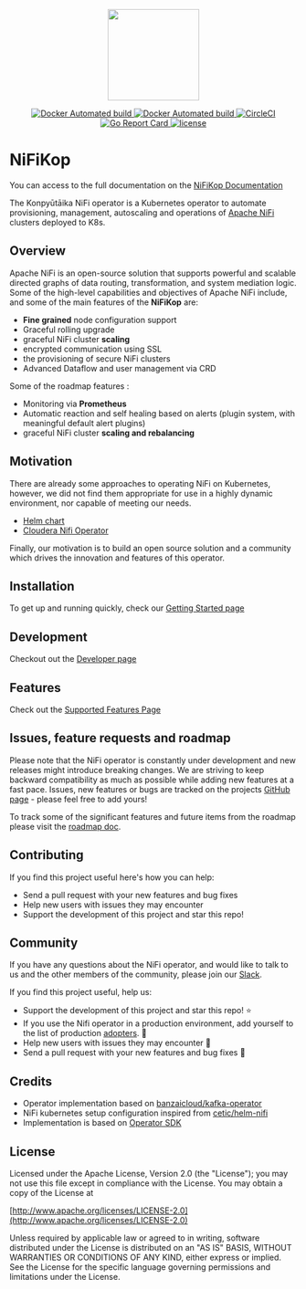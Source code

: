 <p align="center"><img src="docs/img/nifikop.png" width="160"></p>

<p align="center">
  <a href="https://ghcr.io/konpyutaika/docker-images/nifikop/">
    <img src="https://img.shields.io/github/v/release/konpyutaika/nifikop?style=shield&logo=docker" alt="Docker Automated build">
  </a>

  <a href="https://github.com/konpyutaika/nifikop">
    <img src="https://img.shields.io/github/v/release/konpyutaika/nifikop?style=shield&logo=github" alt="Docker Automated build">
  </a>

  <a href="https://circleci.com/gh/konpyutaika/nifikop">
    <img src="https://circleci.com/gh/konpyutaika/nifikop/tree/master.svg?style=shield" alt="CircleCI">
  </a>

  <a href="https://goreportcard.com/report/github.com/konpyutaika/nifikop">
    <img src="https://goreportcard.com/badge/github.com/konpyutaika/nifikop?style=shield" alt="Go Report Card">
  </a>

  <a href="https://github.com/konpyutaika/nifikop/">
    <img src="https://img.shields.io/badge/license-Apache%20v2-orange.svg?style=shield" alt="license">
  </a>
</p>

# NiFiKop

You can access to the full documentation on the [NiFiKop Documentation](https://konpyutaika.github.io/nifikop/)

The Konpyūtāika NiFi operator is a Kubernetes operator to automate provisioning, management, autoscaling and operations of [Apache NiFi](https://nifi.apache.org/) clusters deployed to K8s.

## Overview

Apache NiFi is an open-source solution that supports powerful and scalable directed graphs of data routing, transformation, and system mediation logic. 
Some of the high-level capabilities and objectives of Apache NiFi include, and some of the main features of the **NiFiKop** are:

- **Fine grained** node configuration support
- Graceful rolling upgrade
- graceful NiFi cluster **scaling**
- encrypted communication using SSL
- the provisioning of secure NiFi clusters
- Advanced Dataflow and user management via CRD

Some of the roadmap features :

- Monitoring via **Prometheus**
- Automatic reaction and self healing based on alerts (plugin system, with meaningful default alert plugins)
- graceful NiFi cluster **scaling and rebalancing**

## Motivation

There are already some approaches to operating NiFi on Kubernetes, however, we did not find them appropriate for use in a highly dynamic environment, nor capable of meeting our needs.

- [Helm chart](https://github.com/cetic/helm-nifi)
- [Cloudera Nifi Operator](https://blog.cloudera.com/cloudera-flow-management-goes-cloud-native-with-apache-nifi-on-red-hat-openshift-kubernetes-platform/)

Finally, our motivation is to build an open source solution and a community which drives the innovation and features of this operator.

## Installation

To get up and running quickly, check our [Getting Started page](https://konpyutaika.github.io/nifikop/docs/2_setup/1_getting_started)

## Development

Checkout out the [Developer page](https://konpyutaika.github.io/nifikop/docs/6_contributing/1_developer_guide)

## Features

Check out the [Supported Features Page](https://konpyutaika.github.io/nifikop/docs/1_concepts/3_features)

## Issues, feature requests and roadmap

Please note that the NiFi operator is constantly under development and new releases might introduce breaking changes. We are striving to keep backward compatibility as much as possible while adding new features at a fast pace. Issues, new features or bugs are tracked on the projects [GitHub page](https://github.com/konpyutaika/nifikop/issues) - please feel free to add yours!

To track some of the significant features and future items from the roadmap please visit the [roadmap doc](https://konpyutaika.github.io/nifikop/docs/1_concepts/4_roadmap).

## Contributing 

If you find this project useful here's how you can help:

- Send a pull request with your new features and bug fixes
- Help new users with issues they may encounter
- Support the development of this project and star this repo!

## Community

If you have any questions about the NiFi operator, and would like to talk to us and the other members of the community, please join our [Slack](https://join.slack.com/t/konpytika/shared_invite/zt-14md072lv-Jr8mqYoeUrqzfZF~YGUpXA).

If you find this project useful, help us:

- Support the development of this project and star this repo! :star:
- If you use the Nifi operator in a production environment, add yourself to the list of production [adopters](ADOPTERS.md). :metal: <br>
- Help new users with issues they may encounter :muscle:
- Send a pull request with your new features and bug fixes :rocket:

## Credits

- Operator implementation based on [banzaicloud/kafka-operator](https://github.com/banzaicloud/kafka-operator)
- NiFi kubernetes setup configuration inspired from [cetic/helm-nifi](https://github.com/cetic/helm-nifi)
- Implementation is based on [Operator SDK](https://github.com/operator-framework/operator-sdk)

## License

Licensed under the Apache License, Version 2.0 (the "License");
you may not use this file except in compliance with the License.
You may obtain a copy of the License at

[http://www.apache.org/licenses/LICENSE-2.0](http://www.apache.org/licenses/LICENSE-2.0)

Unless required by applicable law or agreed to in writing, software
distributed under the License is distributed on an "AS IS" BASIS,
WITHOUT WARRANTIES OR CONDITIONS OF ANY KIND, either express or implied.
See the License for the specific language governing permissions and
limitations under the License.